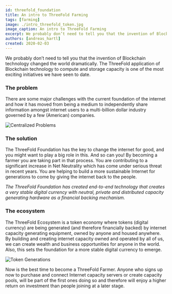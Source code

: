 ```yaml
---
id: threefold_foundation
title: An intro to ThreeFold Farming
tags: [farming]
image: ./intro_threefold_token.jpg
image_caption: An intro to ThreeFold Farming
excerpt: We probably don’t need to tell you that the invention of Blockchain technology changed the world dramatically. The ThreeFold application of Blockchain technology to compute and storage capacity is one of the most exciting initiatives we have seen to date.
authors: [andreas_hartl]
created: 2020-02-03
---
```


We probably don’t need to tell you that the invention of Blockchain technology changed the world dramatically. The ThreeFold application of Blockchain technology to compute and storage capacity is one of the most exciting initiatives we have seen to date.

### The problem
There are some major challenges with the current foundation of the internet and how it has moved from being a medium to independently share information amongst internet users to a multi-billion dollar industry governed by a few (American) companies.

![Centralized Problems](./img/centralized_problems.png)

### The solution
The ThreeFold Foundation has the key to change the internet for good, and you might want to play a big role in this. And so can you! By becoming a farmer you are taking part in that process. You are contributing to a significant increase in Net Neutrality which has come under serious threat in recent years. You are helping to build a more sustainable Internet for generations to come by giving the internet back to the people.

_The ThreeFold Foundation has created end-to-end technology that creates a very stable digital currency with neutral, private and distributed capacity generating hardware as a financial backing mechanism._

### The ecosystem
The ThreeFold Ecosystem is a token economy where tokens (digital currency) are being generated (and therefore financially backed) by internet capacity generating equipment, owned by anyone and housed anywhere. By building and creating internet capacity owned and operated by all of us, we can create wealth and business opportunities for anyone in the world. Also, this sets the foundation for a more stable digital currency to emerge.

![Token Generations](./img/tokens_generated.png)

Now is the best time to become a ThreeFold Farmer. Anyone who signs up now to purchase and connect Internet capacity servers or create capacity pools, will be part of the first ones doing so and therefore will enjoy a higher return on investment than people joining at a later stage.
